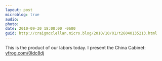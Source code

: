 ```yaml
---
layout: post
microblog: true
audio: 
photo: 
date: 2010-09-30 18:00:00 -0600
guid: http://craigmcclellan.micro.blog/2010/10/01/t26040135213.html
---
```

This is the product of our labors today. I present the China Cabinet:  [yfrog.com/0ldc8dj](http://yfrog.com/0ldc8dj)
